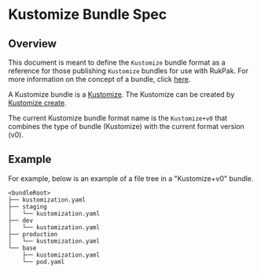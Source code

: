# Kustomize Bundle Spec

## Overview

This document is meant to define the `Kustomize` bundle format as a reference for those publishing `Kustomize` bundles
for use with RukPak. For more information on the concept of a bundle, click [here](https://github.com/operator-framework/rukpak#bundle).

A Kustomize bundle is a [Kustomize](https://kubectl.docs.kubernetes.io/references/kustomize/kustomization/).
The Kustomize can be created by [Kustomize create](https://kubectl.docs.kubernetes.io/references/kustomize/cmd/create/).

The current Kustomize bundle format name is the `Kustomize+v0` that
combines the type of bundle (Kustomize) with the current format version (v0).

## Example

For example, below is an example of a file tree in a "Kustomize+v0" bundle.

```tree
<bundleRoot> 
├── kustomization.yaml
├── staging
│   └── kustomization.yaml
├── dev
│   └── kustomization.yaml
├── production
│   └── kustomization.yaml
└── base
    ├── kustomization.yaml
    └── pod.yaml
```
